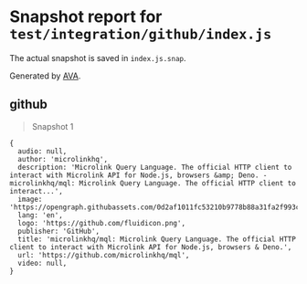 # Snapshot report for `test/integration/github/index.js`

The actual snapshot is saved in `index.js.snap`.

Generated by [AVA](https://avajs.dev).

## github

> Snapshot 1

    {
      audio: null,
      author: 'microlinkhq',
      description: 'Microlink Query Language. The official HTTP client to interact with Microlink API for Node.js, browsers &amp; Deno. - microlinkhq/mql: Microlink Query Language. The official HTTP client to interact...',
      image: 'https://opengraph.githubassets.com/0d2af1011fc53210b9778b88a31fa2f993cc70fad0b68c8dfa4553cfc124f7dc/microlinkhq/mql',
      lang: 'en',
      logo: 'https://github.com/fluidicon.png',
      publisher: 'GitHub',
      title: 'microlinkhq/mql: Microlink Query Language. The official HTTP client to interact with Microlink API for Node.js, browsers & Deno.',
      url: 'https://github.com/microlinkhq/mql',
      video: null,
    }
